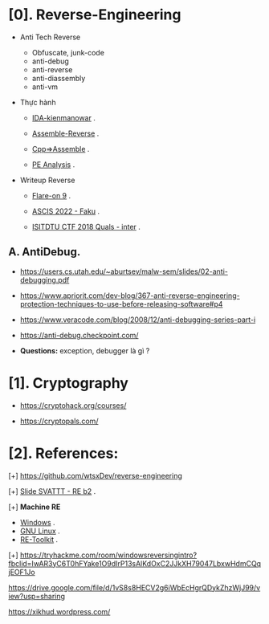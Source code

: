 # [0]. Reverse-Engineering

- Anti Tech Reverse
  * Obfuscate, junk-code
  * anti-debug
  * anti-reverse 
  * anti-diassembly
  * anti-vm
 
- Thực hành 
  * [IDA-kienmanowar](https://kienmanowar.wordpress.com/category/ida-pro-section/ida-tutorials/) .

  * [Assemble-Reverse](https://0xinfection.github.io/reversing/) .

  * [Cpp=>Assemble](https://godbolt.org/) .

  * [PE Analysis](https://hackmd.io/@antoinenguyen09/Hy0a2mb0t?fbclid=IwAR0zotdKiVJV-22nlqlGds9YOtvsE08MiKU-zMD8S1urx2mdYZC4nRk2BfQ) .

- Writeup Reverse

   * [Flare-on 9](https://nextheia.com/tags/flare-on-9-write-up/) .

   * [ASCIS 2022 - Faku](https://mochinishimiya.github.io/posts/ascis2022/?fbclid=IwAR1uNY6kSbsKBoyvQmbepMpdYjdBlOhfnY4yi9Hfs_ZAFJUalFQUTOZLjqA) .

   * [ISITDTU CTF 2018 Quals - inter](https://aides2593.github.io/writeup/re/2018/08/21/inter.html) .

## A. AntiDebug.

- https://users.cs.utah.edu/~aburtsev/malw-sem/slides/02-anti-debugging.pdf

- https://www.apriorit.com/dev-blog/367-anti-reverse-engineering-protection-techniques-to-use-before-releasing-software#p4

- https://www.veracode.com/blog/2008/12/anti-debugging-series-part-i

- https://anti-debug.checkpoint.com/

- __Questions:__ exception, debugger là gì ?

# [1]. Cryptography

- https://cryptohack.org/courses/

- https://cryptopals.com/

# [2]. References: 

[+] https://github.com/wtsxDev/reverse-engineering

[+] [Slide SVATTT - RE b2](https://docs.google.com/presentation/d/1SBBp04TkILxE-vSARvI_Uo3aF7lswh-FT5dumWWssT0/edit?fbclid=IwAR33UPvpYYBkpxZL8qfOJ2V-XF6xxFhE5BRuVnrNZGVkLGHT2U0i1f-iOio#slide=id.g241d1437ad9_0_0) .

[+] __Machine RE__

- [Windows](https://github.com/mandiant/flare-vm?fbclid=IwAR3DP9tGOnymNlmTD_jeT1UEGAY_KrNWnB-2nCtvEr3Qrt9TsjJa0OvYHqE) .
- [GNU Linux](https://remnux.org/?fbclid=IwAR3LEPYLKkJWe2rwHav8pwY9igS5e89p3q0sqFy8_ZNvkio-WHRRV99GjhA) .
- [RE-Toolkit](https://github.com/mentebinaria/retoolkit?fbclid=IwAR1uAu_jBCIVc1y57PSv6xesm4Nedmw6ai23Nj-a58HxwDuSFNG4AcZVJA0) .

[+] https://tryhackme.com/room/windowsreversingintro?fbclid=IwAR3yC6T0hFYake1O9dIrP13sAlKdOxC2JJkXH79047LbxwHdmCQqjEOF1Jo

https://drive.google.com/file/d/1vS8s8HECV2g6iWbEcHgrQDykZhzWjJ99/view?usp=sharing

https://xikhud.wordpress.com/


